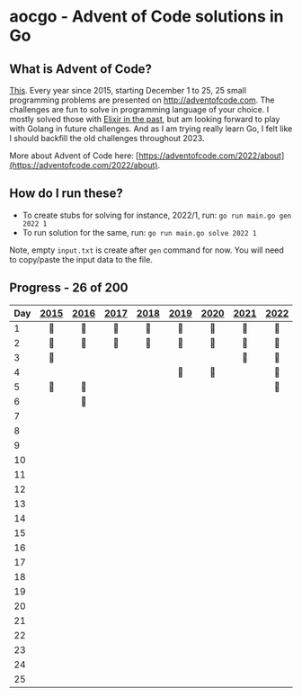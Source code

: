 # aocgo - Advent of Code solutions in Go

## What is Advent of Code?

[This](https://adventofcode.com). Every year since 2015, starting December 1 to 25, 25 small programming problems are presented on http://adventofcode.com. The challenges are fun to solve in programming language of your choice. I mostly solved those with [Elixir in the past](https://github.com/code-shoily/advent_of_code), but am looking forward to play with Golang in future challenges. And as I am trying really learn Go, I felt like I should backfill the old challenges throughout 2023. 

More about Advent of Code here: [https://adventofcode.com/2022/about](https://adventofcode.com/2022/about).

## How do I run these?
* To create stubs for solving for instance, 2022/1, run: `go run main.go gen 2022 1`
* To run solution for the same, run: `go run main.go solve 2022 1`

Note, empty `input.txt` is create after `gen` command for now. You will need to copy/paste the input data to the file.

## Progress - 26 of 200

| Day | [2015](year15/) | [2016](year16/) | [2017](year17/) | [2018](year18/) | [2019](year19/) | [2020](year20/) | [2021](year21/) | [2022](year22/) |
|---|:-:|:-:|:-:|:-:|:-:|:-:|:-:|:-:|
|1| :1st_place_medal: | :1st_place_medal: | :1st_place_medal: | :1st_place_medal: | :1st_place_medal:| :1st_place_medal: | :1st_place_medal: | :1st_place_medal: |
|2| :1st_place_medal: | :1st_place_medal: | :1st_place_medal: | :1st_place_medal: | :1st_place_medal: | :1st_place_medal: | :1st_place_medal: | :1st_place_medal: |
|3| :1st_place_medal: |  | | | | | :1st_place_medal: | :1st_place_medal: |
|4| | | | | :1st_place_medal: | :1st_place_medal: | | :1st_place_medal: |
|5| :1st_place_medal: | :1st_place_medal: | | | | | | :1st_place_medal: |
|6| | :1st_place_medal: | | | | | | |
|7| | | | | | | | |
|8| | | | | | | | |
|9| | | | | | | | |
|10| | | | | | | | |
|11| | | | | | | | |
|12| | | | | | | | |
|13| | | | | | | | |
|14| | | | | | | | |
|15| | | | | | | | |
|16| | | | | | | | |
|17| | | | | | | | |
|18| | | | | | | | |
|19| | | | | | | | |
|20| | | | | | | | |
|21| | | | | | | | |
|22| | | | | | | | |
|23| | | | | | | | |
|24| | | | | | | | |
|25| | | | | | | | |
